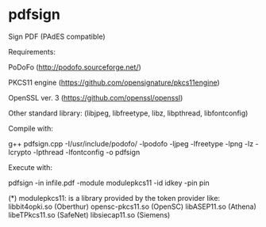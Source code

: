 # pdfsign
Sign PDF (PAdES compatible)

Requirements:

PoDoFo (http://podofo.sourceforge.net/)

PKCS11 engine (https://github.com/opensignature/pkcs11engine)

OpenSSL ver. 3 (https://github.com/openssl/openssl)

Other standard library: (libjpeg, libfreetype, libz, libpthread, libfontconfig)


Compile with:

g++ pdfsign.cpp -I/usr/include/podofo/ -lpodofo -ljpeg -lfreetype -lpng -lz -lcrypto -lpthread -lfontconfig -o pdfsign


Execute with:

pdfsign -in infile.pdf -module modulepkcs11 -id idkey -pin pin

(*) modulepkcs11: 
is a library provided by the token provider like:
libbit4opki.so (Oberthur)
opensc-pkcs11.so (OpenSC)
libASEP11.so (Athena)
libeTPkcs11.so (SafeNet)
libsiecap11.so (Siemens)
